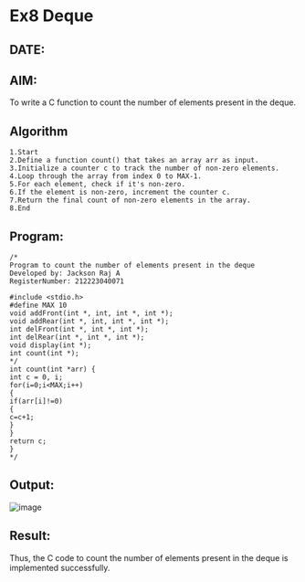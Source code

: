 # Ex8 Deque
## DATE:
## AIM:
To write a C function to count the number of elements present in the deque.

## Algorithm
```
1.Start
2.Define a function count() that takes an array arr as input.
3.Initialize a counter c to track the number of non-zero elements.
4.Loop through the array from index 0 to MAX-1.
5.For each element, check if it's non-zero.
6.If the element is non-zero, increment the counter c.
7.Return the final count of non-zero elements in the array.
8.End
``` 

## Program:
```
/*
Program to count the number of elements present in the deque
Developed by: Jackson Raj A
RegisterNumber: 212223040071

#include <stdio.h> 
#define MAX 10 
void addFront(int *, int, int *, int *); 
void addRear(int *, int, int *, int *); 
int delFront(int *, int *, int *); 
int delRear(int *, int *, int *); 
void display(int *); 
int count(int *); 
*/ 
int count(int *arr) { 
int c = 0, i; 
for(i=0;i<MAX;i++) 
{ 
if(arr[i]!=0) 
{ 
c=c+1; 
} 
} 
return c; 
} 
*/
```

## Output:

![image](https://github.com/user-attachments/assets/a0d9c4d5-e12b-49a1-abb6-15dbcc9a460a)


## Result:
Thus, the C code to count the number of elements present in the deque is implemented successfully.

